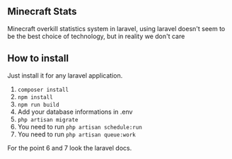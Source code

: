 ## Minecraft Stats
Minecraft overkill statistics system in laravel, using laravel doesn't seem to be the best choice of technology, but in reality we don't care

## How to install
Just install it for any laravel application.

1. `composer install`
2. `npm install`
3. `npm run build`
4. Add your database informations in .env
5. `php artisan migrate`
6. You need to run `php artisan schedule:run`
7. You need to run `php artisan queue:work`

For the point 6 and 7 look the laravel docs.
